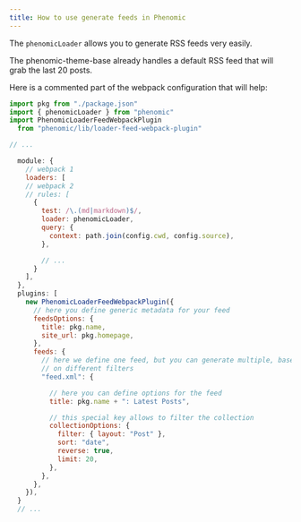 ```yaml
---
title: How to use generate feeds in Phenomic
---
```


The ``phenomicLoader`` allows you to generate RSS feeds very easily.

The phenomic-theme-base already handles a default RSS feed that will grab the
last 20 posts.

Here is a commented part of the webpack configuration that will help:

```js
import pkg from "./package.json"
import { phenomicLoader } from "phenomic"
import PhenomicLoaderFeedWebpackPlugin
  from "phenomic/lib/loader-feed-webpack-plugin"

// ...

  module: {
    // webpack 1
    loaders: [
    // webpack 2
    // rules: [
      {
        test: /\.(md|markdown)$/,
        loader: phenomicLoader,
        query: {
          context: path.join(config.cwd, config.source),
        },

        // ...
      }
    ],
  },
  plugins: [
    new PhenomicLoaderFeedWebpackPlugin({
      // here you define generic metadata for your feed
      feedsOptions: {
        title: pkg.name,
        site_url: pkg.homepage,
      },
      feeds: {
        // here we define one feed, but you can generate multiple, based
        // on different filters
        "feed.xml": {

          // here you can define options for the feed
          title: pkg.name + ": Latest Posts",

          // this special key allows to filter the collection
          collectionOptions: {
            filter: { layout: "Post" },
            sort: "date",
            reverse: true,
            limit: 20,
          },
        },
      },
    }),
  }
  // ...
```
